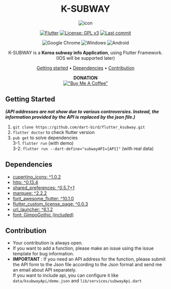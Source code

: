 <div align="center">

# K-SUBWAY
![icon](https://user-images.githubusercontent.com/51515055/172831324-6df5f77b-0d2f-4054-9b9a-0ed5da9887e7.svg)

[![Flutter](https://img.shields.io/badge/Flutter-v3.0.1-blue?style=for-the-badge&logo=Flutter)](https://storage.googleapis.com/flutter_infra_release/releases/stable/windows/flutter_windows_3.0.1-stable.zip)
[![License: GPL v3](https://img.shields.io/badge/License-GPLv3-blue.svg?style=for-the-badge)](https://www.gnu.org/licenses/gpl-3.0)
[![Last commit](https://img.shields.io/github/last-commit/dart-bird/flutter_ksubway?style=for-the-badge)](https://github.com/dart-bird/flutter_ksubway/commits/main)

![Google Chrome](https://img.shields.io/badge/WEB-4285F4?style=for-the-badge&logo=GoogleChrome&logoColor=white)
![Windows](https://img.shields.io/badge/Windows-0078D6?style=for-the-badge&logo=windows&logoColor=white)
![Android](https://img.shields.io/badge/Android-3DDC84?style=for-the-badge&logo=android&logoColor=white)

K-SUBWAY is a **Korea subway info Application**, using Flutter Framework.  
(IOS will be supported later)




[Getting started](#getting-started) •
[Dependencies](#dependencies) • 
[Contribution](#contribution)

**DONATION**  
[!["Buy Me A Coffee"](https://www.buymeacoffee.com/assets/img/custom_images/orange_img.png)](https://www.buymeacoffee.com/dartbird)
</div>

## Getting Started

***(API addresses are not show due to various controversies. Instead, the information provided by the API is replaced by the json file.)***

1. `git clone https://github.com/dart-bird/flutter_ksubway.git`  
2. `flutter doctor` to check flutter version
3. `pub get` to solve dependencies  
3-1. `flutter run` (with demo)  
3-2. `flutter run --dart-define="subwayAPI={API}"` (with real data)


## Dependencies
* [cupertino_icons: ^1.0.2](https://pub.dev/packages/cupertino_icons)  
* [http: ^0.13.4](https://pub.dev/packages/http)   
* [shared_preferences: ^0.5.7+1](https://pub.dev/packages/shared_preferences)   
* [marquee: ^2.2.2](https://pub.dev/packages/marquee)
* [font_awesome_flutter: ^10.1.0](https://pub.dev/packages/font_awesome_flutter)
* [flutter_custom_license_page: ^0.0.3](https://pub.dev/packages/flutter_custom_license_page)
* [url_launcher: ^6.1.2](https://pub.dev/packages/url_launcher)
* [font: GimpoGothic (included)](https://noonnu.cc/font_page/869)

## Contribution
* Your contribution is always open.
* If you want to add a function, please make an issue using the issue template for bug information.
* **IMPORTANT** : If you need an API address for the function, please submit the API form to the Json file according to the Json format and send me an email about API separately.  
If you want to include api, you can configure it like `data/ksubwayApi/demo.json` and `lib/services/subwayApi.dart`
